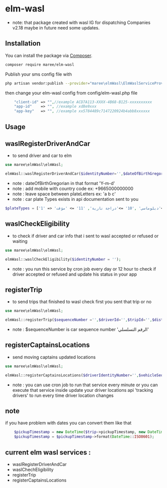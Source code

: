 # elm-wasl 
- note: that package created with wasl IG for dispatching Companies v2.18 maybe in future need some updates.
## Installation

You can install the package via [Composer](https://getcomposer.org).

```bash
composer require maree/elm-wasl
```
Publish your sms config file with

```bash
php artisan vendor:publish --provider="maree\elmWasl\ElmWaslServiceProvider" --tag="elm-wasl"
```
then change your elm-wasl config from config/elm-wasl.php file
```php
    "client-id" => "",//example ACD7A113-XXXX-4B68-B125-xxxxxxxxxx
    "app-id"    => "", //example xd8e9xxx
    "app-key"   => "", //example xx5784489c7147220924b4abb8xxxxxx
```
## Usage

## waslRegisterDriverAndCar
- to send driver and car to elm
```php
use maree\elmWasl\elmWasl;

elmWasl::waslRegisterDriverAndCar($identityNumber='',$dateOfBirthGregorian='',$emailAddress='',$mobileNumber='',$sequenceNumber='',$plateLetters='',$plateNumbers='',$plateType='');

```

- note : dateOfBirthGregorian in that format 'Y-m-d'
- note : add mobile with country code ex: +9665000000000
- note : leave space between plateLetters ex: 'a b c'
- note : car plate Types exists in api documentation sent to you
```php
$plateTypes = ['1' => 'خصوصي' ,'2' => 'نقل عام' ,'3' => 'نقل خاص' ,'4' => 'حافلة صغيرة عامة', '5' => 'حافلة صغيرة خاصة', '6' => 'اجرة' ,'7' => 'معدات ثقيلة', '8' => 'تصدير' ,'9' =>'دبلوماسي' ,'10' =>'دراجة نارية', '11' => 'مؤقت'];
```

## waslCheckEligibility
- to check if driver and car info that i sent to wasl accepted or refused or waiting
```php
use maree\elmWasl\elmWasl;

elmWasl::waslCheckEligibility($identityNumber = '');

```
- note : you run this service by cron job every day or 12 hour to check if driver accepted or refused and update his status in your app


## registerTrip
- to send trips that finished to wasl check first you sent that trip or no 
```php
use maree\elmWasl\elmWasl;

elmWasl::registerTrip($sequenceNumber ='',$driverId='',$tripId='',$distanceInMeters=0,$durationInSeconds=0,$customerRating=0.0,$customerWaitingTimeInSeconds=0,$originCityNameInArabic='',$destinationCityNameInArabic='',$originLatitude=0.0,$originLongitude=0.0,$destinationLatitude=0.0,$destinationLongitude=0.0,$pickupTimestamp='',$dropoffTimestamp='',$startedWhen='',$tripCost=0.0);

```
- note : $sequenceNumber is car sequence number 'الرقم التسلسلي'


## registerCaptainsLocations
- send moving captains updated locations
```php
use maree\elmWasl\elmWasl;

elmWasl::registerCaptainsLocations($driverIdentityNumber='',$vehicleSequenceNumber='',$latitude=0.0,$longitude=0.0,$hasCustomer=true,$updatedWhen='');

```
- note : you can use cron job to run that service every minute or you can execute that service inside update your driver locations api 'tracking drivers' to run every time driver location changes

## note
if you have problem with dates you can convert them like that
```php 
    $pickupTimestamp = new DateTime($trip->pickupTimestamp, new DateTimeZone('Asia/Riyadh'));
    $pickupTimestamp = $pickupTimestamp->format(DateTime::ISO8601);
```

## current elm wasl services :
- waslRegisterDriverAndCar
- waslChechEligibility
- registerTrip
- registerCaptainsLocations







